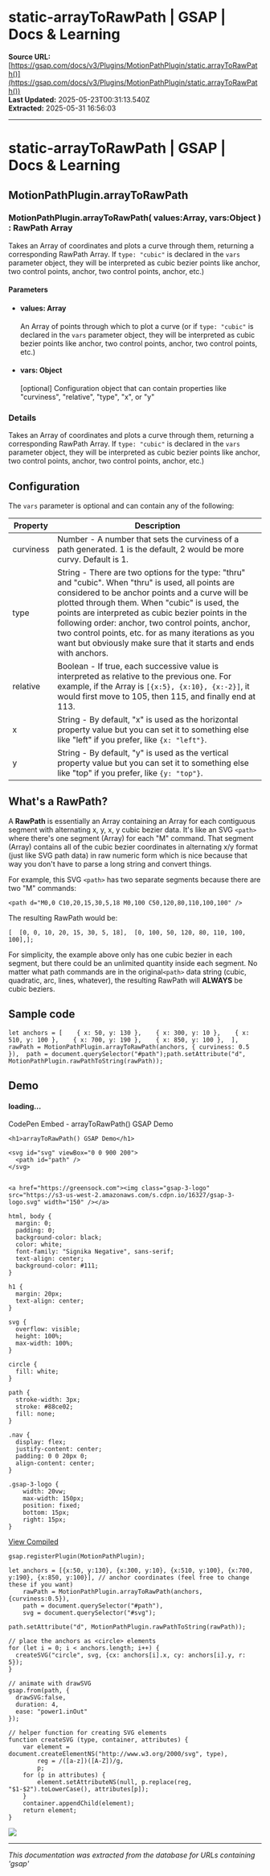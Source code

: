 # static-arrayToRawPath | GSAP | Docs & Learning

**Source URL:** [https://gsap.com/docs/v3/Plugins/MotionPathPlugin/static.arrayToRawPath()](https://gsap.com/docs/v3/Plugins/MotionPathPlugin/static.arrayToRawPath())  
**Last Updated:** 2025-05-23T00:31:13.540Z  
**Extracted:** 2025-05-31 16:56:03

---

# static-arrayToRawPath | GSAP | Docs & Learning

## MotionPathPlugin.arrayToRawPath

### MotionPathPlugin.arrayToRawPath( values:Array, vars:Object ) : RawPath Array

Takes an Array of coordinates and plots a curve through them, returning a corresponding RawPath Array. If `type: "cubic"` is declared in the `vars` parameter object, they will be interpreted as cubic bezier points like anchor, two control points, anchor, two control points, anchor, etc.)

#### Parameters

*   #### **values**: Array
    
    An Array of points through which to plot a curve (or if `type: "cubic"` is declared in the `vars` parameter object, they will be interpreted as cubic bezier points like anchor, two control points, anchor, two control points, etc.)
    
*   #### **vars**: Object
    
    \[optional\] Configuration object that can contain properties like "curviness", "relative", "type", "x", or "y"
    

### Details[​](#details "Direct link to Details")

Takes an Array of coordinates and plots a curve through them, returning a corresponding RawPath Array. If `type: "cubic"` is declared in the `vars` parameter object, they will be interpreted as cubic bezier points like anchor, two control points, anchor, two control points, anchor, etc.)

## Configuration[​](#configuration "Direct link to Configuration")

The `vars` parameter is optional and can contain any of the following:

| Property | Description |
| --- | --- |
| curviness | Number - A number that sets the curviness of a path generated. 1 is the default, 2 would be more curvy. Default is 1. |
| type | String - There are two options for the type: "thru" and "cubic". When "thru" is used, all points are considered to be anchor points and a curve will be plotted through them. When "cubic" is used, the points are interpreted as cubic bezier points in the following order: anchor, two control points, anchor, two control points, etc. for as many iterations as you want but obviously make sure that it starts and ends with anchors. |
| relative | Boolean - If true, each successive value is interpreted as relative to the previous one. For example, if the Array is `[{x:5}, {x:10}, {x:-2}]`, it would first move to 105, then 115, and finally end at 113. |
| x   | String - By default, "x" is used as the horizontal property value but you can set it to something else like "left" if you prefer, like `{x: "left"}`. |
| y   | String - By default, "y" is used as the vertical property value but you can set it to something else like "top" if you prefer, like `{y: "top"}`. |

## What's a RawPath?[​](#whats-a-rawpath "Direct link to What's a RawPath?")

A **RawPath** is essentially an Array containing an Array for each contiguous segment with alternating x, y, x, y cubic bezier data. It's like an SVG `<path>` where there's one segment (Array) for each "M" command. That segment (Array) contains all of the cubic bezier coordinates in alternating x/y format (just like SVG path data) in raw numeric form which is nice because that way you don't have to parse a long string and convert things.

For example, this SVG `<path>` has two separate segments because there are two "M" commands:

```
<path d="M0,0 C10,20,15,30,5,18 M0,100 C50,120,80,110,100,100" />
```

The resulting RawPath would be:

```
[  [0, 0, 10, 20, 15, 30, 5, 18],  [0, 100, 50, 120, 80, 110, 100, 100],];
```

For simplicity, the example above only has one cubic bezier in each segment, but there could be an unlimited quantity inside each segment. No matter what path commands are in the original`<path>` data string (cubic, quadratic, arc, lines, whatever), the resulting RawPath will **ALWAYS** be cubic beziers.

## Sample code[​](#sample-code "Direct link to Sample code")

```
let anchors = [    { x: 50, y: 130 },    { x: 300, y: 10 },    { x: 510, y: 100 },    { x: 700, y: 190 },    { x: 850, y: 100 },  ],  rawPath = MotionPathPlugin.arrayToRawPath(anchors, { curviness: 0.5 }),  path = document.querySelector("#path");path.setAttribute("d", MotionPathPlugin.rawPathToString(rawPath));
```

## Demo[​](#demo "Direct link to Demo")

#### loading...

  CodePen Embed - arrayToRawPath() GSAP Demo  

```
<h1>arrayToRawPath() GSAP Demo</h1>

<svg id="svg" viewBox="0 0 900 200">
  <path id="path" />
</svg>


<a href="https://greensock.com"><img class="gsap-3-logo" src="https://s3-us-west-2.amazonaws.com/s.cdpn.io/16327/gsap-3-logo.svg" width="150" /></a>
```

```
html, body {
  margin: 0;
  padding: 0;
  background-color: black;
  color: white;
  font-family: "Signika Negative", sans-serif;
  text-align: center;
  background-color: #111;
}

h1 {
  margin: 20px;
  text-align: center;
}

svg {
  overflow: visible;
  height: 100%;
  max-width: 100%;
}

circle {
  fill: white;
}

path {
  stroke-width: 3px;
  stroke: #88ce02;
  fill: none;
}

.nav {
  display: flex;
  justify-content: center;
  padding: 0 0 20px 0;
  align-content: center;
}

.gsap-3-logo {
    width: 20vw;
    max-width: 150px;
    position: fixed;
    bottom: 15px;
    right: 15px;
}
```

[View Compiled](#0)

```
gsap.registerPlugin(MotionPathPlugin);

let anchors = [{x:50, y:130}, {x:300, y:10}, {x:510, y:100}, {x:700, y:190}, {x:850, y:100}], // anchor coordinates (feel free to change these if you want)
    rawPath = MotionPathPlugin.arrayToRawPath(anchors, {curviness:0.5}),
    path = document.querySelector("#path"),
    svg = document.querySelector("#svg");

path.setAttribute("d", MotionPathPlugin.rawPathToString(rawPath));

// place the anchors as <circle> elements
for (let i = 0; i < anchors.length; i++) {
  createSVG("circle", svg, {cx: anchors[i].x, cy: anchors[i].y, r: 5});
}

// animate with drawSVG
gsap.from(path, {
  drawSVG:false, 
  duration: 4, 
  ease: "power1.inOut"
});

// helper function for creating SVG elements
function createSVG (type, container, attributes) {
    var element = document.createElementNS("http://www.w3.org/2000/svg", type),
        reg = /([a-z])([A-Z])/g,
        p;
    for (p in attributes) {
        element.setAttributeNS(null, p.replace(reg, "$1-$2").toLowerCase(), attributes[p]);
    }
    container.appendChild(element);
    return element;
}
```

[![](https://assets.codepen.io/16327/internal/avatars/users/default.png?fit=crop&format=auto&height=256&version=1697554632&width=256)](https://codepen.io/GreenSock)

---

*This documentation was extracted from the database for URLs containing 'gsap'*

